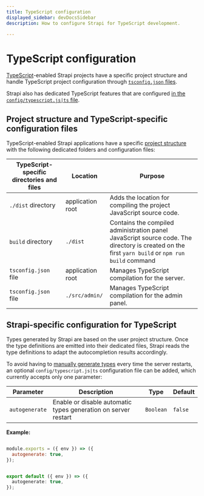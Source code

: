 ```yaml
---
title: TypeScript configuration
displayed_sidebar: devDocsSidebar
description: How to configure Strapi for TypeScript development. 

---
```


# TypeScript configuration

[TypeScript](/dev-docs/typescript)-enabled Strapi projects have a specific project structure and handle TypeScript project configuration through [`tsconfig.json` files](#project-structure-and-typescript-specific-configuration-files).

Strapi also has dedicated TypeScript features that are configured [in the `config/typescript.js|ts` file](/dev-docs/configurations/typescript#strapi-specific-configuration-for-typescript-).
 
## Project structure and TypeScript-specific configuration files

TypeScript-enabled Strapi applications have a specific [project structure](/dev-docs/project-structure) with the following dedicated folders and configuration files:

| TypeScript-specific directories and files | Location         | Purpose                                                                                                                                           |
|-------------------------------------------|------------------|---------------------------------------------------------------------------------------------------------------------------------------------------|
| `./dist` directory                        | application root | Adds the location for compiling the project JavaScript source code.                                                                               |
| `build` directory                         | `./dist`         | Contains the compiled administration panel JavaScript source code.  The directory is created on the first `yarn build` or `npm run build` command |
| `tsconfig.json` file                      | application root | Manages TypeScript compilation for the server.                                                                                                    |
| `tsconfig.json` file                      | `./src/admin/`   | Manages TypeScript compilation for the admin panel.                                                                                               |

## Strapi-specific configuration for TypeScript

Types generated by Strapi are based on the user project structure. Once the type definitions are emitted into their dedicated files, Strapi reads the type definitions to adapt the autocompletion results accordingly.

To avoid having to [manually generate types](/dev-docs/typescript#generate-typings-for-project-schemas) every time the server restarts, an optional `config/typescript.js|ts` configuration file can be added, which currently accepts only one parameter:

| Parameter      | Description                                                    | Type      | Default |
| -------------- | -------------------------------------------------------------- | --------- | ------- |
| `autogenerate` | Enable or disable automatic types generation on server restart | `Boolean` | `false` |

**Example:**

<Tabs groupId="js-ts">

<TabItem value="javascript" label="JavaScript">

```js title="./config/typescript.js"

module.exports = ({ env }) => ({
  autogenerate: true,
});
```

</TabItem>

<TabItem value="typescript" label="TypeScript">

```ts title="./config/typescript.ts"

export default ({ env }) => ({
  autogenerate: true,
});
```

</TabItem>

</Tabs>
